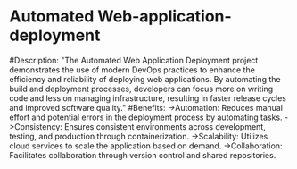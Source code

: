 # Automated Web-application-deployment
#Description:
"The Automated Web Application Deployment project demonstrates the use of modern DevOps practices to enhance the efficiency and reliability of deploying web applications. By automating the build and deployment processes, developers can focus more on writing code and less on managing infrastructure, resulting in faster release cycles and improved software quality."
#Benefits:
->Automation: Reduces manual effort and potential errors in the deployment process by automating tasks.
->Consistency: Ensures consistent environments across development, testing, and production through containerization.
->Scalability: Utilizes cloud services to scale the application based on demand.
->Collaboration: Facilitates collaboration through version control and shared repositories.
